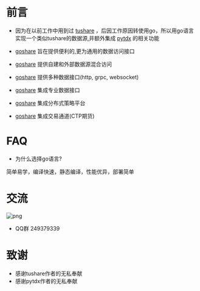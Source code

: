 # 前言


* 因为在以前工作中用到过 [tushare](http://tushare.org) ，后因工作原因转使用go，所以用go语言实现一个类似tushare的数据源,并额外集成 [pytdx](https://github.com/rainx/pytdx) 的相关功能

* [goshare](https://github.com/mineralres/goshare) 旨在提供便利的,更为通用的数据访问接口

* [goshare](https://github.com/mineralres/goshare) 提供自建和外部数据源混合访问

* [goshare](https://github.com/mineralres/goshare) 提供多种数据接口(http, grpc, websocket)

* [goshare](https://github.com/mineralres/goshare) 集成专业数据接口

* [goshare](https://github.com/mineralres/goshare) 集成分布式策略平台

* [goshare](https://github.com/mineralres/goshare) 集成交易通道(CTP期货)

# FAQ

* 为什么选择go语言?

简单易学，编译快速，静态编译，性能优异，部署简单

# 交流

![png](\images\1555988323578.png)


* QQ群 249379339 

# 致谢

* 感谢tushare作者的无私奉献
* 感谢pytdx作者的无私奉献